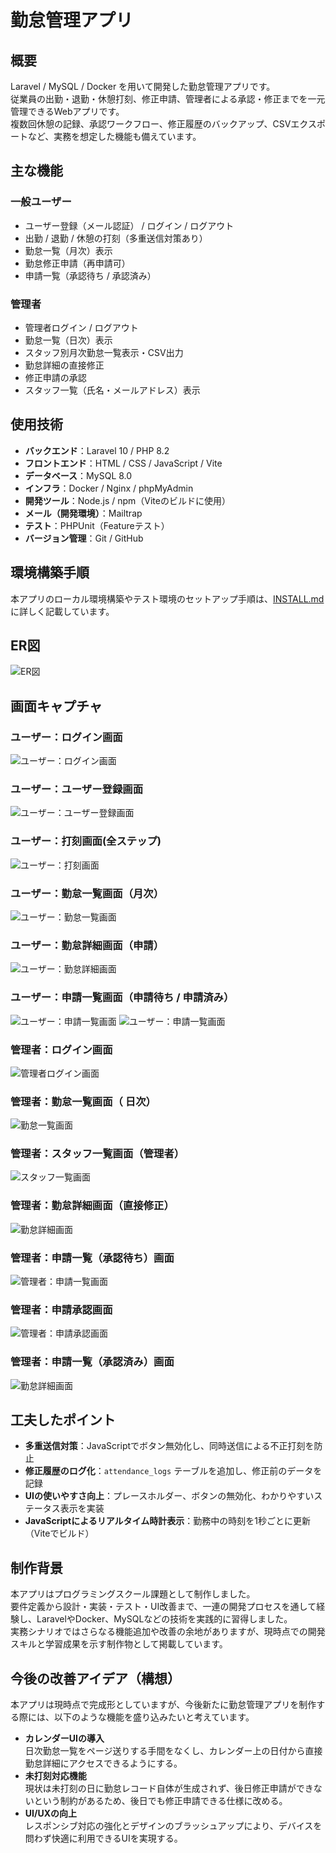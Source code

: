 # 勤怠管理アプリ

## 概要

Laravel / MySQL / Docker を用いて開発した勤怠管理アプリです。  
従業員の出勤・退勤・休憩打刻、修正申請、管理者による承認・修正までを一元管理できるWebアプリです。  
複数回休憩の記録、承認ワークフロー、修正履歴のバックアップ、CSVエクスポートなど、実務を想定した機能も備えています。  

## 主な機能

### 一般ユーザー
- ユーザー登録（メール認証） / ログイン / ログアウト
- 出勤 / 退勤 / 休憩の打刻（多重送信対策あり）
- 勤怠一覧（月次）表示
- 勤怠修正申請（再申請可）
- 申請一覧（承認待ち / 承認済み）

### 管理者
- 管理者ログイン / ログアウト
- 勤怠一覧（日次）表示
- スタッフ別月次勤怠一覧表示・CSV出力
- 勤怠詳細の直接修正
- 修正申請の承認
- スタッフ一覧（氏名・メールアドレス）表示


## 使用技術

- **バックエンド**：Laravel 10 / PHP 8.2
- **フロントエンド**：HTML / CSS / JavaScript / Vite
- **データベース**：MySQL 8.0
- **インフラ**：Docker / Nginx / phpMyAdmin
- **開発ツール**：Node.js / npm（Viteのビルドに使用）
- **メール（開発環境）**：Mailtrap
- **テスト**：PHPUnit（Featureテスト）
- **バージョン管理**：Git / GitHub


## 環境構築手順
本アプリのローカル環境構築やテスト環境のセットアップ手順は、[INSTALL.md](./INSTALL.md) に詳しく記載しています。  


## ER図
![ER図](er.png)

## 画面キャプチャ

### ユーザー：ログイン画面
![ユーザー：ログイン画面](public/images/screen1.png)

### ユーザー：ユーザー登録画面
![ユーザー：ユーザー登録画面](public/images/screen2.png)

### ユーザー：打刻画面(全ステップ)
![ユーザー：打刻画面](public/images/screen3.png)

### ユーザー：勤怠一覧画面（月次）
![ユーザー：勤怠一覧画面](public/images/screen4.png)

### ユーザー：勤怠詳細画面（申請）
![ユーザー：勤怠詳細画面](public/images/screen5.png)

### ユーザー：申請一覧画面（申請待ち / 申請済み）
![ユーザー：申請一覧画面](public/images/screen6.png)
![ユーザー：申請一覧画面](public/images/screen14.png)

### 管理者：ログイン画面
![管理者ログイン画面](public/images/screen7.png)

### 管理者：勤怠一覧画面（ 日次）
![勤怠一覧画面](public/images/screen8.png)

### 管理者：スタッフ一覧画面（管理者）
![スタッフ一覧画面](public/images/screen10.png)

### 管理者：勤怠詳細画面（直接修正）
![勤怠詳細画面](public/images/screen9.png)

### 管理者：申請一覧（承認待ち）画面
![管理者：申請一覧画面](public/images/screen11.png)

### 管理者：申請承認画面
![管理者：申請承認画面](public/images/screen12.png)

### 管理者：申請一覧（承認済み）画面
![勤怠詳細画面](public/images/screen13.png)

## 工夫したポイント
- **多重送信対策**：JavaScriptでボタン無効化し、同時送信による不正打刻を防止
- **修正履歴のログ化**：`attendance_logs` テーブルを追加し、修正前のデータを記録
- **UIの使いやすさ向上**：プレースホルダー、ボタンの無効化、わかりやすいステータス表示を実装
- **JavaScriptによるリアルタイム時計表示**：勤務中の時刻を1秒ごとに更新（Viteでビルド）

## 制作背景
本アプリはプログラミングスクール課題として制作しました。  
要件定義から設計・実装・テスト・UI改善まで、一連の開発プロセスを通して経験し、LaravelやDocker、MySQLなどの技術を実践的に習得しました。  
実務シナリオではさらなる機能追加や改善の余地がありますが、現時点での開発スキルと学習成果を示す制作物として掲載しています。    

## 今後の改善アイデア（構想）
本アプリは現時点で完成形としていますが、今後新たに勤怠管理アプリを制作する際には、以下のような機能を盛り込みたいと考えています。
- **カレンダーUIの導入**  
日次勤怠一覧をページ送りする手間をなくし、カレンダー上の日付から直接勤怠詳細にアクセスできるようにする。  
- **未打刻対応機能**  
現状は未打刻の日に勤怠レコード自体が生成されず、後日修正申請ができないという制約があるため、後日でも修正申請できる仕様に改める。  
- **UI/UXの向上**  
レスポンシブ対応の強化とデザインのブラッシュアップにより、デバイスを問わず快適に利用できるUIを実現する。
